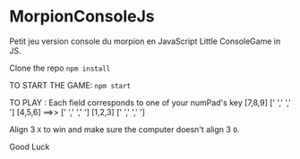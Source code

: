# MorpionConsoleJs
Petit jeu version console du morpion en JavaScript
Little ConsoleGame in JS.

Clone the repo
`npm install`

TO START THE GAME:
`npm start`

TO PLAY :
Each field corresponds to one of your numPad's key 
[7,8,9]       [' ',' ',' ']
[4,5,6]  ==>> [' ',' ',' ']
[1,2,3]       [' ',' ',' ']

Align 3 `X` to win and make sure the computer doesn't align 3 `O`.

Good Luck
